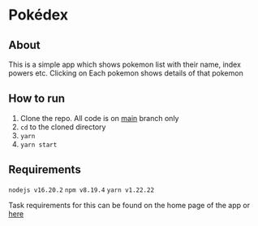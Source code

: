 # Pokédex

## About

This is a simple app which shows pokemon list with their name, index powers etc.
Clicking on Each pokemon shows details of that pokemon

## How to run

1. Clone the repo. All code is on [main](https://github.com/SaurabhBayani/pokedex/tree/main) branch only
2. `cd` to the cloned directory
3. `yarn`
4. `yarn start`

## Requirements

`nodejs v16.20.2`
`npm v8.19.4`
`yarn v1.22.22`

Task requirements for this can be found on the home page of the app or [here](./src/README.md)